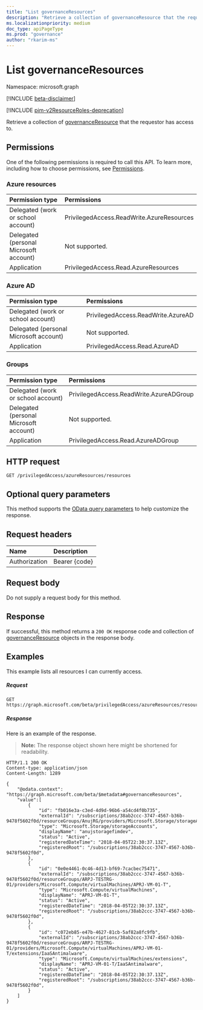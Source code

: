 ```yaml
---
title: "List governanceResources"
description: "Retrieve a collection of governanceResource that the requestor has access to."
ms.localizationpriority: medium
doc_type: apiPageType
ms.prod: "governance"
author: "rkarim-ms"
---
```


# List governanceResources

Namespace: microsoft.graph

[!INCLUDE [beta-disclaimer](../../includes/beta-disclaimer.md)]

[!INCLUDE [pim-v2ResourceRoles-deprecation](../../includes/pim-v2ResourceRoles-deprecation.md)]

Retrieve a collection of [governanceResource](../resources/governanceresource.md) that the requestor has access to.

## Permissions
One of the following permissions is required to call this API. To learn more, including how to choose permissions, see [Permissions](/graph/permissions-reference#privileged-access-permissions).

### Azure resources

| Permission type | Permissions |
|:--------------- |:----------- |
| Delegated (work or school account) | PrivilegedAccess.ReadWrite.AzureResources |
| Delegated (personal Microsoft account) | Not supported. |
| Application | PrivilegedAccess.Read.AzureResources |

### Azure AD

| Permission type | Permissions |
|:--------------- |:----------- |
| Delegated (work or school account) | PrivilegedAccess.ReadWrite.AzureAD |
| Delegated (personal Microsoft account) | Not supported. |
| Application | PrivilegedAccess.Read.AzureAD |

### Groups

|Permission type | Permissions |
|:-------------- |:----------- |
| Delegated (work or school account) | PrivilegedAccess.ReadWrite.AzureADGroup |
| Delegated (personal Microsoft account) | Not supported. |
| Application | PrivilegedAccess.Read.AzureADGroup |

## HTTP request
<!-- { "blockType": "ignored" } -->
```http
GET /privilegedAccess/azureResources/resources
```
## Optional query parameters
This method supports the [OData query parameters](/graph/query-parameters) to help customize the response.

## Request headers
| Name      |Description|
|:----------|:----------|
| Authorization  | Bearer {code}|

## Request body
Do not supply a request body for this method.
## Response
If successful, this method returns a `200 OK` response code and collection of [governanceResource](../resources/governanceresource.md) objects in the response body.
## Examples

This example lists all resources I can currently access.
##### Request

<!-- {
  "blockType": "request",
  "name": "get_governanceresources"
}-->
```msgraph-interactive
GET https://graph.microsoft.com/beta/privilegedAccess/azureResources/resources
```
##### Response

Here is an example of the response. 

>**Note:** The response object shown here might be shortened for readability.
<!-- {
  "blockType": "response",
  "truncated": true,
  "@odata.type": "microsoft.graph.governanceResource",
  "isCollection": true
} -->
```http
HTTP/1.1 200 OK
Content-type: application/json
Content-Length: 1289

{
    "@odata.context": "https://graph.microsoft.com/beta/$metadata#governanceResources",
	"value":[
        {
            "id": "fb016e3a-c3ed-4d9d-96b6-a54cd4f0b735",
            "externalId": "/subscriptions/38ab2ccc-3747-4567-b36b-9478f5602f0d/resourceGroups/AnujRG/providers/Microsoft.Storage/storageAccounts/anujstoragefimdev",
            "type": "Microsoft.Storage/storageAccounts",
            "displayName": "anujstoragefimdev",
            "status": "Active",
            "registeredDateTime": "2018-04-05T22:30:37.13Z",
            "registeredRoot": "/subscriptions/38ab2ccc-3747-4567-b36b-9478f5602f0d",  
        },
        {
            "id": "0e0e4461-0c46-4d13-bf69-7cacbec75471",
            "externalId": "/subscriptions/38ab2ccc-3747-4567-b36b-9478f5602f0d/resourceGroups/ARPJ-TESTRG-01/providers/Microsoft.Compute/virtualMachines/APRJ-VM-01-T",
            "type": "Microsoft.Compute/virtualMachines",
            "displayName": "APRJ-VM-01-T",
            "status": "Active",
            "registeredDateTime": "2018-04-05T22:30:37.13Z",
            "registeredRoot": "/subscriptions/38ab2ccc-3747-4567-b36b-9478f5602f0d",  
        },
        {
            "id": "c072eb85-e47b-4627-81cb-5af82a8fc9fb",
            "externalId": "/subscriptions/38ab2ccc-3747-4567-b36b-9478f5602f0d/resourceGroups/ARPJ-TESTRG-01/providers/Microsoft.Compute/virtualMachines/APRJ-VM-01-T/extensions/IaaSAntimalware",
            "type": "Microsoft.Compute/virtualMachines/extensions",
            "displayName": "APRJ-VM-01-T/IaaSAntimalware",
            "status": "Active",
            "registeredDateTime": "2018-04-05T22:30:37.13Z",
            "registeredRoot": "/subscriptions/38ab2ccc-3747-4567-b36b-9478f5602f0d",  
        }
	]
}
```

<!-- uuid: 8fcb5dbc-d5aa-4681-8e31-b001d5168d79
2015-10-25 14:57:30 UTC -->
<!--
{
  "type": "#page.annotation",
  "description": "List governanceResources",
  "keywords": "",
  "section": "documentation",
  "tocPath": "",
  "suppressions": [
  ]
}
-->


